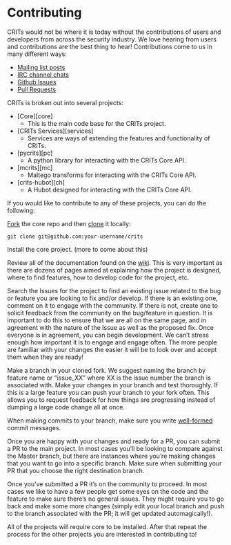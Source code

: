 # Contributing

CRITs would not be where it is today without the contributions of users and
developers from across the security industry. We love hearing from users and
contributions are the best thing to hear! Contributions come to us in many
different ways:

* [Mailing list posts][ml]
* [IRC channel chats][irc]
* [Github Issues][issues]
* [Pull Requests][prs]

[ml]: https://groups.google.com/forum/#!forum/crits-users
[irc]: irc://irc.freenode.net:6667/crits
[issues]: https://github.com/crits/crits/issues
[prs]: https://github.com/crits/crits/pulls

CRITs is broken out into several projects:

* [Core][core]
  * This is the main code base for the CRITs project.
* [CRITs Services][services]
  * Services are ways of extending the features and functionality of CRITs.
* [pycrits][pc]
  * A python library for interacting with the CRITs Core API.
* [mcrits][mc]
  * Maltego transforms for interacting with the CRITs Core API.
* [crits-hubot][ch]
  * A Hubot designed for interacting with the CRITs Core API.

If you would like to contribute to any of these projects, you can do the
following:

[Fork][fork] the core repo and then [clone][clone] it locally:

[fork]: https://help.github.com/articles/fork-a-repo/
[clone]: https://help.github.com/articles/which-remote-url-should-i-use/

    git clone git@github.com:your-username/crits

Install the core project. (more to come about this)

Review all of the documentation found on the [wiki][wiki]. This is very
important as there are dozens of pages aimed at explaining how the project is
designed, where to find features, how to develop code for the project, etc.

[wiki]: https://github.com/crits/crits/wiki

Search the Issues for the project to find an existing issue related to the bug
or feature you are looking to fix and/or develop. If there is an existing one,
comment on it to engage with the community. If there is not, create one to
solicit feedback from the community on the bug/feature in question. It is
important to do this to ensure that we are all on the same page, and in agreement
with the nature of the Issue as well as the proposed fix. Once everyone is in
agreement, you can begin development. We can’t stress enough how important it is
to engage and engage often. The more people are familiar with your changes the
easier it will be to look over and accept them when they are ready!

Make a branch in your cloned fork. We suggest naming the branch by feature name
or “issue_XX” where XX is the issue number the branch is associated with. Make
your changes in your branch and test thoroughly. If this is a large feature you
can push your branch to your fork often. This allows you to request feedback for
how things are progressing instead of dumping a large code change all at once.

When making commits to your branch, make sure you write [well-formed][wf] commit
messages.

[wf]: https://github.com/erlang/otp/wiki/Writing-good-commit-messages

Once you are happy with your changes and ready for a PR, you can submit a PR to
the main project. In most cases you’ll be looking to compare against the Master
branch, but there are instances where you’re making changes that you want to go
into a specific branch. Make sure when submitting your PR that you choose the
right destination branch.

Once you’ve submitted a PR it’s on the community to proceed. In most cases we
like to have a few people get some eyes on the code and the feature to make sure
there’s no general issues. They might require you to go back and make some more
changes (simply edit your local branch and push to the branch associated with
the PR; it will get updated automagically!).

All of the projects will require core to be installed. After that repeat the
process for the other projects you are interested in contributing to!
